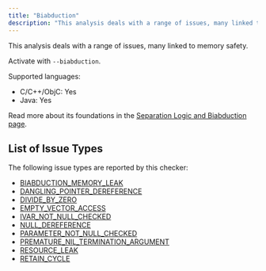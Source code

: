 ```yaml
---
title: "Biabduction"
description: "This analysis deals with a range of issues, many linked to memory safety."
---
```


This analysis deals with a range of issues, many linked to memory safety.

Activate with `--biabduction`.

Supported languages:
- C/C++/ObjC: Yes
- Java: Yes

Read more about its foundations in the [Separation Logic and Biabduction page](separation-logic-and-bi-abduction).

## List of Issue Types

The following issue types are reported by this checker:
- [BIABDUCTION_MEMORY_LEAK](/docs/next/all-issue-types#biabduction_memory_leak)
- [DANGLING_POINTER_DEREFERENCE](/docs/next/all-issue-types#dangling_pointer_dereference)
- [DIVIDE_BY_ZERO](/docs/next/all-issue-types#divide_by_zero)
- [EMPTY_VECTOR_ACCESS](/docs/next/all-issue-types#empty_vector_access)
- [IVAR_NOT_NULL_CHECKED](/docs/next/all-issue-types#ivar_not_null_checked)
- [NULL_DEREFERENCE](/docs/next/all-issue-types#null_dereference)
- [PARAMETER_NOT_NULL_CHECKED](/docs/next/all-issue-types#parameter_not_null_checked)
- [PREMATURE_NIL_TERMINATION_ARGUMENT](/docs/next/all-issue-types#premature_nil_termination_argument)
- [RESOURCE_LEAK](/docs/next/all-issue-types#resource_leak)
- [RETAIN_CYCLE](/docs/next/all-issue-types#retain_cycle)
